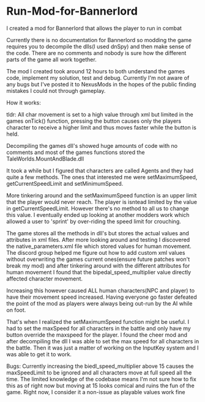 # Run-Mod-for-Bannerlord
I created a mod for Bannerlord that allows the player to run in combat

Currently there is no documentation for Bannerlord so modding the game requires you to decompile the dlls(I used dnSpy) and then make sense of the code. There are no comments and nobody is sure how the different parts of the game all work together.

The mod I created took around 12 hours to both understand the games code, implement my solution, test and debug. Currently I'm not aware of any bugs but I've posted it to NexusMods in the hopes of the public finding mistakes I could not through gameplay.

How it works:

tldr: All char movement is set to a high value through xml but limited in the games onTick() function, pressing the button causes only the players character to receive a higher limit and thus moves faster while the button is held. 

Decompiling the games dll's showed huge amounts of code with no comments and most of the games functions stored the TaleWorlds.MountAndBlade.dll

It took a while but I figured that characters are called Agents and they had quite a few methods. The ones that interested me were setMaximumSpeed, getCurrentSpeedLimit and setMinimumSpeed. 

More tinkering around and the setMaximumSpeed function is an upper limit that the player would never reach. The player is isntead limited by the value in getCurrentSpeedLimit. However there's no method to all us to change this value. I eventually ended up looking at another modders work which allowed a user to 'sprint' by over-riding the speed limit for crouching. 

The game stores all the methods in dll's but stores the actual values and attributes in xml files. After more looking around and testing I discovered the native_parameters.xml file which stored values for human movement. The discord group helped me figure out how to add custom xml values without overwriting the games current ones(ensure future patches won't break my mod) and after tinkering around with the different attributes for human movement I found that the bipedal_speed_multiplier value directly affected character movement.

Increasing this however caused ALL human characters(NPC and player) to have their movement speed increased. Having everyone go faster defeated the point of the mod as players were always being out-run by the AI while on foot.

That's when I realized the setMaximumSpeed function might be useful. I had to set the maxSpeed for all characters in the battle and only have my button override the maxspeed for the player. I found the cheer mod and after decompiling the dll I was able to set the max speed for all characters in the battle. Then it was just a matter of working on the InputKey system and I was able to get it to work.

Bugs:
Currently increasing the biedl_speed_multiplier above 15 causes the maxSpeedLimit to be ignored and all characters move at full speed all the time. The limited knowledge of the codebase means I'm not sure how to fix this as of right now but moving at 15 looks comical and ruins the fun of the game. Right now, I consider it a non-issue as playable values work fine
